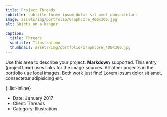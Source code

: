 ```yaml
---
title: Project Threads
subtitle: subtitle lorem ipsum dolor sit amet consectetur.
image: assets/img/portfolio/Graphcore_400x300.jpg
alt: Shirts on a hanger

caption:
  title: Threads
  subtitle: Illustration
  thumbnail: assets/img/portfolio/Graphcore_400x300.jpg
---
```

Use this area to describe your project. **Markdown** supported. This entry (project1.md) uses links for the image sources. All other projects in the portfolio use local images. Both work just fine! Lorem ipsum dolor sit amet, consectetur adipisicing elit. 

{:.list-inline}
- Date: January 2017
- Client: Threads
- Category: Illustration

